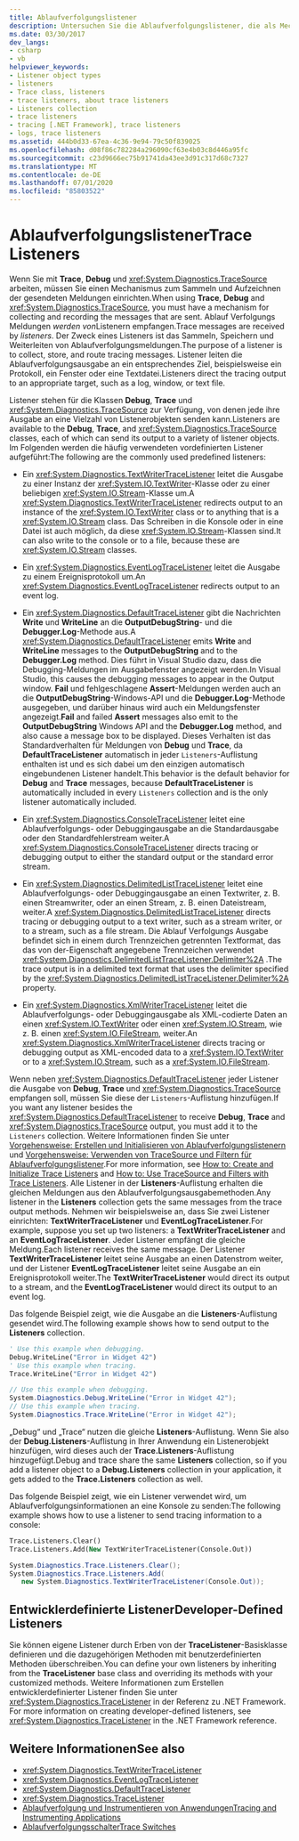 ```yaml
---
title: Ablaufverfolgungslistener
description: Untersuchen Sie die Ablaufverfolgungslistener, die als Mechanismus zum Erfassen und Aufzeichnen von Ablauf Verfolgungs Nachrichten in .net Ein Listener sammelt, speichert und leitet Nachrichten.
ms.date: 03/30/2017
dev_langs:
- csharp
- vb
helpviewer_keywords:
- Listener object types
- listeners
- Trace class, listeners
- trace listeners, about trace listeners
- Listeners collection
- trace listeners
- tracing [.NET Framework], trace listeners
- logs, trace listeners
ms.assetid: 444b0d33-67ea-4c36-9e94-79c50f839025
ms.openlocfilehash: d08f86c782284a296090cf63e4b03c8d446a95fc
ms.sourcegitcommit: c23d9666ec75b91741da43ee3d91c317d68c7327
ms.translationtype: MT
ms.contentlocale: de-DE
ms.lasthandoff: 07/01/2020
ms.locfileid: "85803522"
---
```

# <a name="trace-listeners"></a><span data-ttu-id="f162e-104">Ablaufverfolgungslistener</span><span class="sxs-lookup"><span data-stu-id="f162e-104">Trace Listeners</span></span>
<span data-ttu-id="f162e-105">Wenn Sie mit **Trace**, **Debug** und <xref:System.Diagnostics.TraceSource> arbeiten, müssen Sie einen Mechanismus zum Sammeln und Aufzeichnen der gesendeten Meldungen einrichten.</span><span class="sxs-lookup"><span data-stu-id="f162e-105">When using **Trace**, **Debug** and <xref:System.Diagnostics.TraceSource>, you must have a mechanism for collecting and recording the messages that are sent.</span></span> <span data-ttu-id="f162e-106">Ablauf Verfolgungs Meldungen *werden von*Listenern empfangen.</span><span class="sxs-lookup"><span data-stu-id="f162e-106">Trace messages are received by *listeners*.</span></span> <span data-ttu-id="f162e-107">Der Zweck eines Listeners ist das Sammeln, Speichern und Weiterleiten von Ablaufverfolgungsmeldungen.</span><span class="sxs-lookup"><span data-stu-id="f162e-107">The purpose of a listener is to collect, store, and route tracing messages.</span></span> <span data-ttu-id="f162e-108">Listener leiten die Ablaufverfolgungsausgabe an ein entsprechendes Ziel, beispielsweise ein Protokoll, ein Fenster oder eine Textdatei.</span><span class="sxs-lookup"><span data-stu-id="f162e-108">Listeners direct the tracing output to an appropriate target, such as a log, window, or text file.</span></span>  
  
 <span data-ttu-id="f162e-109">Listener stehen für die Klassen **Debug**, **Trace** und <xref:System.Diagnostics.TraceSource> zur Verfügung, von denen jede ihre Ausgabe an eine Vielzahl von Listenerobjekten senden kann.</span><span class="sxs-lookup"><span data-stu-id="f162e-109">Listeners are available to the **Debug**, **Trace**, and <xref:System.Diagnostics.TraceSource> classes, each of which can send its output to a variety of listener objects.</span></span> <span data-ttu-id="f162e-110">Im Folgenden werden die häufig verwendeten vordefinierten Listener aufgeführt:</span><span class="sxs-lookup"><span data-stu-id="f162e-110">The following are the commonly used predefined listeners:</span></span>  
  
- <span data-ttu-id="f162e-111">Ein <xref:System.Diagnostics.TextWriterTraceListener> leitet die Ausgabe zu einer Instanz der <xref:System.IO.TextWriter>-Klasse oder zu einer beliebigen <xref:System.IO.Stream>-Klasse um.</span><span class="sxs-lookup"><span data-stu-id="f162e-111">A <xref:System.Diagnostics.TextWriterTraceListener> redirects output to an instance of the <xref:System.IO.TextWriter> class or to anything that is a <xref:System.IO.Stream> class.</span></span> <span data-ttu-id="f162e-112">Das Schreiben in die Konsole oder in eine Datei ist auch möglich, da diese <xref:System.IO.Stream>-Klassen sind.</span><span class="sxs-lookup"><span data-stu-id="f162e-112">It can also write to the console or to a file, because these are <xref:System.IO.Stream> classes.</span></span>  
  
- <span data-ttu-id="f162e-113">Ein <xref:System.Diagnostics.EventLogTraceListener> leitet die Ausgabe zu einem Ereignisprotokoll um.</span><span class="sxs-lookup"><span data-stu-id="f162e-113">An <xref:System.Diagnostics.EventLogTraceListener> redirects output to an event log.</span></span>  
  
- <span data-ttu-id="f162e-114">Ein <xref:System.Diagnostics.DefaultTraceListener> gibt die Nachrichten **Write** und **WriteLine** an die **OutputDebugString**- und die **Debugger.Log**-Methode aus.</span><span class="sxs-lookup"><span data-stu-id="f162e-114">A <xref:System.Diagnostics.DefaultTraceListener> emits **Write** and **WriteLine** messages to the **OutputDebugString** and to the **Debugger.Log** method.</span></span> <span data-ttu-id="f162e-115">Dies führt in Visual Studio dazu, dass die Debugging-Meldungen im Ausgabefenster angezeigt werden.</span><span class="sxs-lookup"><span data-stu-id="f162e-115">In Visual Studio, this causes the debugging messages to appear in the Output window.</span></span> <span data-ttu-id="f162e-116">**Fail** und fehlgeschlagene **Assert**-Meldungen werden auch an die **OutputDebugString**-Windows-API und die **Debugger.Log**-Methode ausgegeben, und darüber hinaus wird auch ein Meldungsfenster angezeigt.</span><span class="sxs-lookup"><span data-stu-id="f162e-116">**Fail** and failed **Assert** messages also emit to the **OutputDebugString** Windows API and the **Debugger.Log** method, and also cause a message box to be displayed.</span></span> <span data-ttu-id="f162e-117">Dieses Verhalten ist das Standardverhalten für Meldungen von **Debug** und **Trace**, da **DefaultTraceListener** automatisch in jeder `Listeners`-Auflistung enthalten ist und es sich dabei um den einzigen automatisch eingebundenen Listener handelt.</span><span class="sxs-lookup"><span data-stu-id="f162e-117">This behavior is the default behavior for **Debug** and **Trace** messages, because **DefaultTraceListener** is automatically included in every `Listeners` collection and is the only listener automatically included.</span></span>  
  
- <span data-ttu-id="f162e-118">Ein <xref:System.Diagnostics.ConsoleTraceListener> leitet eine Ablaufverfolgungs- oder Debuggingausgabe an die Standardausgabe oder den Standardfehlerstream weiter.</span><span class="sxs-lookup"><span data-stu-id="f162e-118">A <xref:System.Diagnostics.ConsoleTraceListener> directs tracing or debugging output to either the standard output or the standard error stream.</span></span>  
  
- <span data-ttu-id="f162e-119">Ein <xref:System.Diagnostics.DelimitedListTraceListener> leitet eine Ablaufverfolgungs- oder Debuggingausgabe an einen Textwriter, z. B. einen Streamwriter, oder an einen Stream, z. B. einen Dateistream, weiter.</span><span class="sxs-lookup"><span data-stu-id="f162e-119">A <xref:System.Diagnostics.DelimitedListTraceListener> directs tracing or debugging output to a text writer, such as a stream writer, or to a stream, such as a file stream.</span></span> <span data-ttu-id="f162e-120">Die Ablauf Verfolgungs Ausgabe befindet sich in einem durch Trennzeichen getrennten Textformat, das das von der-Eigenschaft angegebene Trennzeichen verwendet <xref:System.Diagnostics.DelimitedListTraceListener.Delimiter%2A> .</span><span class="sxs-lookup"><span data-stu-id="f162e-120">The trace output is in a delimited text format that uses the delimiter specified by the <xref:System.Diagnostics.DelimitedListTraceListener.Delimiter%2A> property.</span></span>  
  
- <span data-ttu-id="f162e-121">Ein <xref:System.Diagnostics.XmlWriterTraceListener> leitet die Ablaufverfolgungs- oder Debuggingausgabe als XML-codierte Daten an einen <xref:System.IO.TextWriter> oder einen <xref:System.IO.Stream>, wie z. B. einen <xref:System.IO.FileStream>, weiter.</span><span class="sxs-lookup"><span data-stu-id="f162e-121">An <xref:System.Diagnostics.XmlWriterTraceListener> directs tracing or debugging output as XML-encoded data to a <xref:System.IO.TextWriter> or to a <xref:System.IO.Stream>, such as a <xref:System.IO.FileStream>.</span></span>  
  
 <span data-ttu-id="f162e-122">Wenn neben <xref:System.Diagnostics.DefaultTraceListener> jeder Listener die Ausgabe von **Debug**, **Trace** und <xref:System.Diagnostics.TraceSource> empfangen soll, müssen Sie diese der `Listeners`-Auflistung hinzufügen.</span><span class="sxs-lookup"><span data-stu-id="f162e-122">If you want any listener besides the <xref:System.Diagnostics.DefaultTraceListener> to receive **Debug**, **Trace** and <xref:System.Diagnostics.TraceSource> output, you must add it to the `Listeners` collection.</span></span> <span data-ttu-id="f162e-123">Weitere Informationen finden Sie unter [Vorgehensweise: Erstellen und Initialisieren von Ablaufverfolgungslistenern](how-to-create-and-initialize-trace-listeners.md) und [Vorgehensweise: Verwenden von TraceSource und Filtern für Ablaufverfolgungslistener](how-to-use-tracesource-and-filters-with-trace-listeners.md).</span><span class="sxs-lookup"><span data-stu-id="f162e-123">For more information, see [How to: Create and Initialize Trace Listeners](how-to-create-and-initialize-trace-listeners.md) and [How to: Use TraceSource and Filters with Trace Listeners](how-to-use-tracesource-and-filters-with-trace-listeners.md).</span></span> <span data-ttu-id="f162e-124">Alle Listener in der **Listeners**-Auflistung erhalten die gleichen Meldungen aus den Ablaufverfolgungsausgabemethoden.</span><span class="sxs-lookup"><span data-stu-id="f162e-124">Any listener in the **Listeners** collection gets the same messages from the trace output methods.</span></span> <span data-ttu-id="f162e-125">Nehmen wir beispielsweise an, dass Sie zwei Listener einrichten: **TextWriterTraceListener** und **EventLogTraceListener**.</span><span class="sxs-lookup"><span data-stu-id="f162e-125">For example, suppose you set up two listeners: a **TextWriterTraceListener** and an **EventLogTraceListener**.</span></span> <span data-ttu-id="f162e-126">Jeder Listener empfängt die gleiche Meldung.</span><span class="sxs-lookup"><span data-stu-id="f162e-126">Each listener receives the same message.</span></span> <span data-ttu-id="f162e-127">Der Listener **TextWriterTraceListener** leitet seine Ausgabe an einen Datenstrom weiter, und der Listener **EventLogTraceListener** leitet seine Ausgabe an ein Ereignisprotokoll weiter.</span><span class="sxs-lookup"><span data-stu-id="f162e-127">The **TextWriterTraceListener** would direct its output to a stream, and the **EventLogTraceListener** would direct its output to an event log.</span></span>  
  
 <span data-ttu-id="f162e-128">Das folgende Beispiel zeigt, wie die Ausgabe an die **Listeners**-Auflistung gesendet wird.</span><span class="sxs-lookup"><span data-stu-id="f162e-128">The following example shows how to send output to the **Listeners** collection.</span></span>  
  
```vb  
' Use this example when debugging.  
Debug.WriteLine("Error in Widget 42")  
' Use this example when tracing.  
Trace.WriteLine("Error in Widget 42")  
```  
  
```csharp  
// Use this example when debugging.  
System.Diagnostics.Debug.WriteLine("Error in Widget 42");  
// Use this example when tracing.  
System.Diagnostics.Trace.WriteLine("Error in Widget 42");  
```  
  
 <span data-ttu-id="f162e-129">„Debug“ und „Trace“ nutzen die gleiche **Listeners**-Auflistung. Wenn Sie also der **Debug.Listeners**-Auflistung in Ihrer Anwendung ein Listenerobjekt hinzufügen, wird dieses auch der **Trace.Listeners**-Auflistung hinzugefügt.</span><span class="sxs-lookup"><span data-stu-id="f162e-129">Debug and trace share the same **Listeners** collection, so if you add a listener object to a **Debug.Listeners** collection in your application, it gets added to the **Trace.Listeners** collection as well.</span></span>  
  
 <span data-ttu-id="f162e-130">Das folgende Beispiel zeigt, wie ein Listener verwendet wird, um Ablaufverfolgungsinformationen an eine Konsole zu senden:</span><span class="sxs-lookup"><span data-stu-id="f162e-130">The following example shows how to use a listener to send tracing information to a console:</span></span>  
  
```vb  
Trace.Listeners.Clear()  
Trace.Listeners.Add(New TextWriterTraceListener(Console.Out))  
```  
  
```csharp  
System.Diagnostics.Trace.Listeners.Clear();  
System.Diagnostics.Trace.Listeners.Add(  
   new System.Diagnostics.TextWriterTraceListener(Console.Out));  
```  
  
## <a name="developer-defined-listeners"></a><span data-ttu-id="f162e-131">Entwicklerdefinierte Listener</span><span class="sxs-lookup"><span data-stu-id="f162e-131">Developer-Defined Listeners</span></span>  
 <span data-ttu-id="f162e-132">Sie können eigene Listener durch Erben von der **TraceListener**-Basisklasse definieren und die dazugehörigen Methoden mit benutzerdefinierten Methoden überschreiben.</span><span class="sxs-lookup"><span data-stu-id="f162e-132">You can define your own listeners by inheriting from the **TraceListener** base class and overriding its methods with your customized methods.</span></span> <span data-ttu-id="f162e-133">Weitere Informationen zum Erstellen entwicklerdefinierter Listener finden Sie unter <xref:System.Diagnostics.TraceListener> in der Referenz zu .NET Framework. </span><span class="sxs-lookup"><span data-stu-id="f162e-133">For more information on creating developer-defined listeners, see <xref:System.Diagnostics.TraceListener> in the .NET Framework reference.</span></span>  
  
## <a name="see-also"></a><span data-ttu-id="f162e-134">Weitere Informationen</span><span class="sxs-lookup"><span data-stu-id="f162e-134">See also</span></span>

- <xref:System.Diagnostics.TextWriterTraceListener>
- <xref:System.Diagnostics.EventLogTraceListener>
- <xref:System.Diagnostics.DefaultTraceListener>
- <xref:System.Diagnostics.TraceListener>
- [<span data-ttu-id="f162e-135">Ablaufverfolgung und Instrumentieren von Anwendungen</span><span class="sxs-lookup"><span data-stu-id="f162e-135">Tracing and Instrumenting Applications</span></span>](tracing-and-instrumenting-applications.md)
- [<span data-ttu-id="f162e-136">Ablaufverfolgungsschalter</span><span class="sxs-lookup"><span data-stu-id="f162e-136">Trace Switches</span></span>](trace-switches.md)
